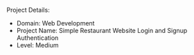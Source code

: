 Project Details:
- Domain: Web Development
- Project Name: Simple Restaurant Website Login and Signup Authentication
- Level: Medium
